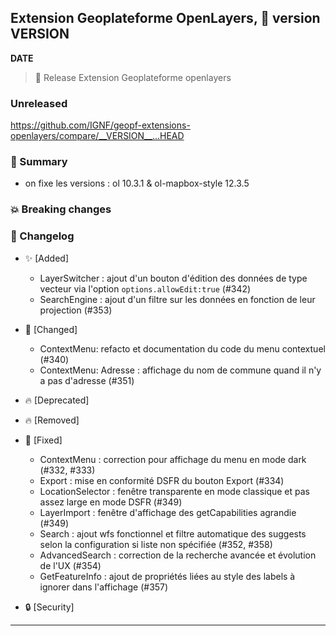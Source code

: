 ## Extension Geoplateforme OpenLayers, 🔖 version __VERSION__

__DATE__
> 🚀 Release Extension Geoplateforme openlayers

### Unreleased

<https://github.com/IGNF/geopf-extensions-openlayers/compare/__VERSION__...HEAD>

### 🎉 Summary

- on fixe les versions : ol 10.3.1 & ol-mapbox-style 12.3.5

### 💥 Breaking changes

### 📖 Changelog

* ✨ [Added]

  - LayerSwitcher : ajout d'un bouton d'édition des données de type vecteur via l'option `options.allowEdit:true` (#342)
  - SearchEngine : ajout d'un filtre sur les données en fonction de leur projection (#353) 

* 🔨 [Changed]

  - ContextMenu: refacto et documentation du code du menu contextuel (#340)
  - ContextMenu: Adresse : affichage du nom de commune quand il n'y a pas d'adresse (#351)

* 🔥 [Deprecated]

* 🔥 [Removed]

* 🐛 [Fixed]

  - ContextMenu : correction pour affichage du menu en mode dark (#332, #333)
  - Export : mise en conformité DSFR du bouton Export (#334)
  - LocationSelector : fenêtre transparente en mode classique et pas assez large en mode DSFR (#349)
  - LayerImport : fenêtre d'affichage des getCapabilities agrandie (#349)
  - Search : ajout wfs fonctionnel et filtre automatique des suggests selon la configuration si liste non spécifiée (#352, #358)
  - AdvancedSearch : correction de la recherche avancée et évolution de  l'UX (#354)
  - GetFeatureInfo : ajout de propriétés liées au style des labels à ignorer dans l'affichage (#357)
 
* 🔒 [Security]


---
